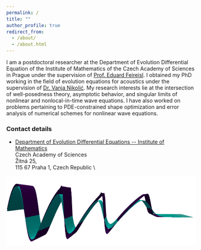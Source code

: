 ```yaml
---
permalink: /
title: ""
author_profile: true
redirect_from: 
  - /about/
  - /about.html
---
```


I am a postdoctoral researcher at the Department of Evolution Differential Equation of the Institute of Mathematics of the Czech Academy of Sciences in Prague under the supervision of [Prof. Eduard Feireisl](https://www.math.cas.cz/index.php/members/researcher/37). I obtained my PhD working in the field of evolution equations for acoustics under the supervision of [Dr. Vanja Nikolić](https://vanjanikolic.net). My research interests lie at the intersection of well-posedness theory, asymptotic behavior, and singular limits of nonlinear and nonlocal-in-time wave equations. I have also worked on problems pertaining to PDE-constrained shape optimization and error analysis of numerical schemes for nonlinear wave equations.

### Contact details
* [Department of Evolution Differential Equations -- Institute of Mathematics](https://www.math.cas.cz/index.php/department/detail/15)  
Czech Academy of Sciences \
 Žitná 25, \
 115 67   Praha 1, Czech Republic \

![](../images/viscous_effect_2D.png)
